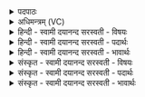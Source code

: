 <details><summary>पदपाठः</summary>

ऊर्जः॑। न॒पा॒त्। जा॒त॒वे॒द॒ इति॑ जातऽवेदः। सु॒श॒स्तिभि॒रिति॑ सुश॒स्तिऽभिः॑। मन्द॑स्व। धी॒तिभि॒रिति॑ धी॒तिऽभिः॑। हि॒तः। त्वेऽइति॒ त्वे। इषः॑। सम्। द॒धुः॒। भूरि॑वर्पस॒ इति भूरि॑ऽवर्पसः। चि॒त्रोत॑य॒ इति॑ चि॒त्रऽऊ॑तयः। वा॒मजा॑ता॒ इति॑ वा॒मऽजा॑ताः। १०८।
</details>

<details><summary>अधिमन्त्रम् (VC)</summary>

- अग्निर्देवता
- पावकाग्निर्ऋषिः
- निचृत् पङ्क्तिः
- पञ्चमः
</details>

<details><summary>हिन्दी - स्वामी दयानन्द सरस्वती  - विषयः</summary>

माता-पिता और पुत्र कैसे हों, इस विषय का उपदेश अगले मन्त्र में किया है ॥
</details>

<details><summary>हिन्दी - स्वामी दयानन्द सरस्वती  - पदार्थः</summary>

पदार्थान्वयभाषाः -  हे (जातवेदः) बुद्धि और धन से युक्त पुत्र ! जिस (त्वे) तुझ में (भूरिवर्पसः) बहुत प्रशंसा के योग्य रूपों से युक्त (चित्रोतयः) आश्चर्य के तुल्य रक्षा आदि कर्म्म करनेवाली (वामजाताः) प्रशंसा के योग्य कुलों वा कर्मों में प्रसिद्ध विद्याप्रिय अध्यापिका माता आदि विदुषी स्त्रियाँ (इषः) अन्नों को (संदधुः) धरें, भोजन करावें, सो तू (सुशस्तिभिः) उत्तम प्रशंसायुक्त क्रियाओं के साथ (धीतिभिः) अङ्गुलियों से बुलाया हुआ (ऊर्जः) (नपात्) धर्म के अनुकूल पराक्रमयुक्त सब के (हितः) हित को धारण सदा किये हुए (मन्दस्व) आनन्द में रह ॥१०८ ॥
</details>

<details><summary>हिन्दी - स्वामी दयानन्द सरस्वती  - भावार्थः</summary>

भावार्थभाषाः -  जिन कुमार और कुमारियों की माता विद्याप्रिय विदुषी हों, वे ही निरन्तर सुख को प्राप्त होते हैं, और जिन माता-पिताओं के सन्तान विद्या, अच्छी शिक्षा और ब्रह्मचर्य्य सेवन से शरीर और आत्मा के बल से युक्त धर्म का आचरण करनेवाले हैं, वे ही सदा सुखी हों ॥१०८ ॥
</details>

<details><summary>संस्कृत - स्वामी दयानन्द सरस्वती  - विषयः</summary>

मातापितृसन्तानाः कीदृशा भवेयुरित्याह ॥
</details>

<details><summary>संस्कृत - स्वामी दयानन्द सरस्वती  - पदार्थः</summary>

पदार्थान्वयभाषाः -  हे जातवेदस्तनय ! यस्मिँस्त्वे त्वयि भूरिवर्पसश्चित्रोतयो वामजाता मात्रादयोऽध्यापिका इषः संदधुः, स सुशस्तिभिर्धीतिभिराहूतस्त्वम् ऊर्ज्जो नपाद्धितः सदा मन्दस्व ॥१०८ ॥
</details>

<details><summary>संस्कृत - स्वामी दयानन्द सरस्वती  - भावार्थः</summary>

भावार्थभाषाः -  येषां कुमाराणां कुमारीणां मातरो विद्याप्रिया विदुष्यः सन्ति, त एव सततं सुखमाप्नुवन्ति। यासां मातॄणां येषां पितॄणां चापत्यानि विद्यासुशिक्षाब्रह्मचर्य्यैः शरीरात्मबलयुक्तानि धर्माचारीणि सन्ति, त एव सदा सुखिनः स्युः ॥१०८ ॥
</details>